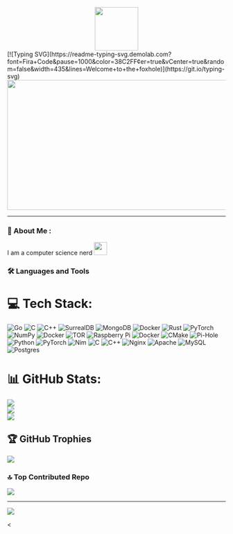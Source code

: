 <div id="header" align="center">
  <img src="https://media.giphy.com/media/v1.Y2lkPTc5MGI3NjExaGY1cGVtZDNycXo4aDVjeDFsb3g1bWdxeHFic240dGkwN21rNDN6cSZlcD12MV9pbnRlcm5hbF9naWZfYnlfaWQmY3Q9Zw/XbXcsn1lqIGR0rmQzU/giphy.gif" width="100"/>
</div>


<div>
[![Typing SVG](https://readme-typing-svg.demolab.com?font=Fira+Code&pause=1000&color=38C2FF&center=true&vCenter=true&random=false&width=435&lines=Welcome+to+the+foxhole)](https://git.io/typing-svg)
</div>

<img src="https://komarev.com/ghpvc/?username=Techno-Fox&style=flat-square&color=blue" alt=""/>

<div align="center">
  <img src="https://media.giphy.com/media/v1.Y2lkPTc5MGI3NjExdmdzam1ic3Vlc25yNWxiaGF3NWp5dzZ4czh2M2Z2OW90bGFmajRhaSZlcD12MV9pbnRlcm5hbF9naWZfYnlfaWQmY3Q9Zw/xUA7b3uKYWwP4SW8Fy/giphy.gif" width="600" height="300"/>
</div>

---

### :fox_face: About Me :

I am a computer science nerd <img src="https://media.giphy.com/media/v1.Y2lkPTc5MGI3NjExbmhyNXp6Y2wxaWpyaXg5bG9nc2R0d2RjYnpxNHlhbnZ0amxmMnBtciZlcD12MV9pbnRlcm5hbF9naWZfYnlfaWQmY3Q9Zw/bi6RQ5x3tqoSI/giphy.gif" width="30" />

### :hammer_and_wrench: Languages and Tools


# 💻 Tech Stack:
![Go](https://img.shields.io/badge/go-%2300ADD8.svg?style=for-the-badge&logo=go&logoColor=white) ![C](https://img.shields.io/badge/c-%2300599C.svg?style=for-the-badge&logo=c&logoColor=white) ![C++](https://img.shields.io/badge/c++-%2300599C.svg?style=for-the-badge&logo=c%2B%2B&logoColor=white) ![SurrealDB](https://img.shields.io/badge/SurrealDB-FF00A0?style=for-the-badge&logo=surrealdb&logoColor=white) ![MongoDB](https://img.shields.io/badge/MongoDB-%234ea94b.svg?style=for-the-badge&logo=mongodb&logoColor=white) ![Docker](https://img.shields.io/badge/docker-%230db7ed.svg?style=for-the-badge&logo=docker&logoColor=white) ![Rust](https://img.shields.io/badge/rust-%23000000.svg?style=for-the-badge&logo=rust&logoColor=white) ![PyTorch](https://img.shields.io/badge/PyTorch-%23EE4C2C.svg?style=for-the-badge&logo=PyTorch&logoColor=white) ![NumPy](https://img.shields.io/badge/numpy-%23013243.svg?style=for-the-badge&logo=numpy&logoColor=white) ![Docker](https://img.shields.io/badge/docker-%230db7ed.svg?style=for-the-badge&logo=docker&logoColor=white) ![TOR](https://img.shields.io/badge/tor-%237E4798.svg?style=for-the-badge&logo=tor-project&logoColor=white) ![Raspberry Pi](https://img.shields.io/badge/-RaspberryPi-C51A4A?style=for-the-badge&logo=Raspberry-Pi) ![Docker](https://img.shields.io/badge/docker-%230db7ed.svg?style=for-the-badge&logo=docker&logoColor=white) ![CMake](https://img.shields.io/badge/CMake-%23008FBA.svg?style=for-the-badge&logo=cmake&logoColor=white) ![Pi-Hole](https://img.shields.io/badge/pihole-%2396060C.svg?style=for-the-badge&logo=pi-hole&logoColor=white) ![Python](https://img.shields.io/badge/python-3670A0?style=for-the-badge&logo=python&logoColor=ffdd54) ![PyTorch](https://img.shields.io/badge/PyTorch-%23EE4C2C.svg?style=for-the-badge&logo=PyTorch&logoColor=white) ![Nim](https://img.shields.io/badge/nim-%23FFE953.svg?style=for-the-badge&logo=nim&logoColor=white) ![C](https://img.shields.io/badge/c-%2300599C.svg?style=for-the-badge&logo=c&logoColor=white) ![C++](https://img.shields.io/badge/c++-%2300599C.svg?style=for-the-badge&logo=c%2B%2B&logoColor=white) ![Nginx](https://img.shields.io/badge/nginx-%23009639.svg?style=for-the-badge&logo=nginx&logoColor=white) ![Apache](https://img.shields.io/badge/apache-%23D42029.svg?style=for-the-badge&logo=apache&logoColor=white) ![MySQL](https://img.shields.io/badge/mysql-%2300000f.svg?style=for-the-badge&logo=mysql&logoColor=white) ![Postgres](https://img.shields.io/badge/postgres-%23316192.svg?style=for-the-badge&logo=postgresql&logoColor=white)
# 📊 GitHub Stats:
![](https://github-readme-stats.vercel.app/api?username=Techno-Fox&theme=dark&hide_border=false&include_all_commits=true&count_private=false)<br/>
![](https://github-readme-streak-stats.herokuapp.com/?user=Techno-Fox&theme=dark&hide_border=false)<br/>
![](https://github-readme-stats.vercel.app/api/top-langs/?username=Techno-Fox&theme=dark&hide_border=false&include_all_commits=true&count_private=false&layout=compact)

## 🏆 GitHub Trophies
![](https://github-profile-trophy.vercel.app/?username=Techno-Fox&theme=radical&no-frame=false&no-bg=true&margin-w=4)

### 🔝 Top Contributed Repo
![](https://github-contributor-stats.vercel.app/api?username=Techno-Fox&limit=5&theme=dark&combine_all_yearly_contributions=true)

---
[![](https://visitcount.itsvg.in/api?id=Techno-Fox&icon=0&color=0)](https://visitcount.itsvg.in)

<
